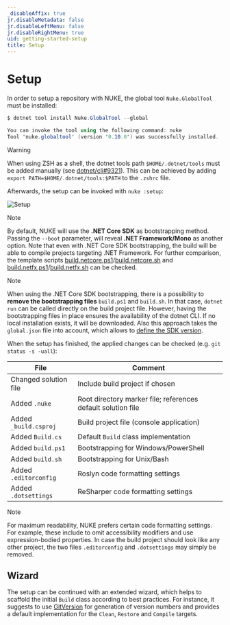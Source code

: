 ```yaml
---
_disableAffix: true
jr.disableMetadata: false
jr.disableLeftMenu: false
jr.disableRightMenu: true
uid: getting-started-setup
title: Setup
---
```


# Setup

In order to setup a repository with NUKE, the global tool `Nuke.GlobalTool` must be installed:

```c#
$ dotnet tool install Nuke.GlobalTool --global

You can invoke the tool using the following command: nuke
Tool 'nuke.globaltool' (version '0.10.0') was successfully installed.
```

> [!Warning]
> When using ZSH as a shell, the dotnet tools path `$HOME/.dotnet/tools` must be added manually (see [dotnet/cli#9321](https://github.com/dotnet/cli/issues/9321)). This can be achieved by adding `export PATH=$HOME/.dotnet/tools:$PATH` to the `.zshrc` file.

Afterwards, the setup can be invoked with `nuke :setup`:

![Setup](~/images/setup.gif)

> [!Note]
> By default, NUKE will use the **.NET Core SDK** as bootstrapping method. Passing the `--boot` parameter, will reveal **.NET Framework/Mono** as another option. Note that even with .NET Core SDK bootstrapping, the build will be able to compile projects targeting .NET Framework. For further comparison, the template scripts [build.netcore.ps1](https://github.com/nuke-build/common/blob/develop/source/Nuke.GlobalTool/templates/build.netcore.ps1)/[build.netcore.sh](https://github.com/nuke-build/common/blob/develop/source/Nuke.GlobalTool/templates/build.netcore.sh) and [build.netfx.ps1](https://github.com/nuke-build/common/blob/develop/source/Nuke.GlobalTool/templates/build.netfx.ps1)/[build.netfx.sh](https://github.com/nuke-build/common/blob/develop/source/Nuke.GlobalTool/templates/build.netfx.sh) can be checked.

> [!Note]
> When using the .NET Core SDK bootstrapping, there is a possibility to **remove the bootstrapping files** `build.ps1` and `build.sh`. In that case, `dotnet run` can be called directly on the build project file. However, having the bootstrapping files in place ensures the availability of the dotnet CLI. If no local installation exists, it will be downloaded. Also this approach takes the `global.json` file into account, which allows to [define the SDK version](https://docs.microsoft.com/en-us/dotnet/core/tools/global-json).

When the setup has finished, the applied changes can be checked (e.g. `git status -s -uall`):

| File | Comment | 
| --- | --- |
| Changed solution file | Include build project if chosen |
| Added `.nuke` | Root directory marker file; references default solution file |
| Added `_build.csproj` | Build project file (console application) |
| Added `Build.cs` | Default `Build` class implementation |
| Added `build.ps1` | Bootstrapping for Windows/PowerShell |
| Added `build.sh` | Bootstrapping for Unix/Bash |
| Added `.editorconfig` | Roslyn code formatting settings |
| Added `.dotsettings` | ReSharper code formatting settings |

> [!Note]
> For maximum readability, NUKE prefers certain code formatting settings. For example, these include to omit accessibility modifiers and use expression-bodied properties. In case the build project should look like any other project, the two files `.editorconfig` and `.dotsettings` may simply be removed.

## Wizard

The setup can be continued with an extended wizard, which helps to scaffold the initial `Build` class according to best practices. For instance, it suggests to use [GitVersion](https://gitversion.readthedocs.io/) for generation of version numbers and provides a default implementation for the `Clean`, `Restore` and `Compile` targets.

